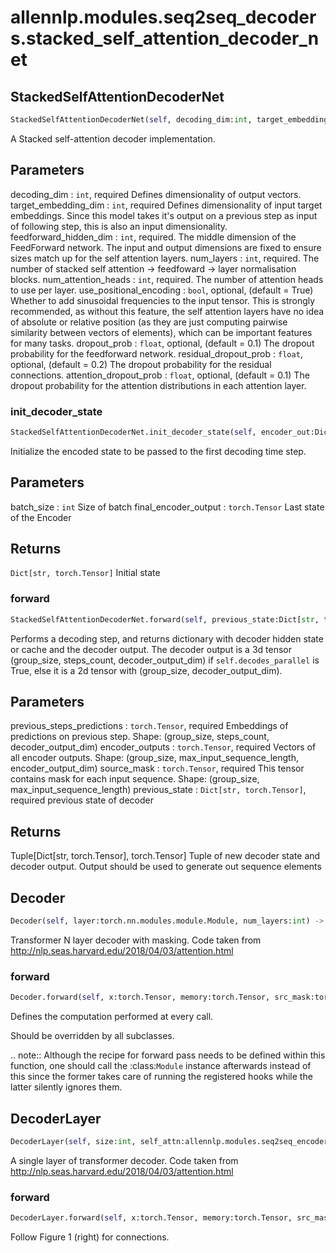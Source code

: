 # allennlp.modules.seq2seq_decoders.stacked_self_attention_decoder_net

## StackedSelfAttentionDecoderNet
```python
StackedSelfAttentionDecoderNet(self, decoding_dim:int, target_embedding_dim:int, feedforward_hidden_dim:int, num_layers:int, num_attention_heads:int, use_positional_encoding:bool=True, positional_encoding_max_steps:int=5000, dropout_prob:float=0.1, residual_dropout_prob:float=0.2, attention_dropout_prob:float=0.1) -> None
```

A Stacked self-attention decoder implementation.

Parameters
----------
decoding_dim : ``int``, required
    Defines dimensionality of output vectors.
target_embedding_dim : ``int``, required
    Defines dimensionality of input target embeddings.  Since this model takes it's output on a previous step
    as input of following step, this is also an input dimensionality.
feedforward_hidden_dim : ``int``, required.
    The middle dimension of the FeedForward network. The input and output
    dimensions are fixed to ensure sizes match up for the self attention layers.
num_layers : ``int``, required.
    The number of stacked self attention -> feedfoward -> layer normalisation blocks.
num_attention_heads : ``int``, required.
    The number of attention heads to use per layer.
use_positional_encoding : ``bool``, optional, (default = True)
    Whether to add sinusoidal frequencies to the input tensor. This is strongly recommended,
    as without this feature, the self attention layers have no idea of absolute or relative
    position (as they are just computing pairwise similarity between vectors of elements),
    which can be important features for many tasks.
dropout_prob : ``float``, optional, (default = 0.1)
    The dropout probability for the feedforward network.
residual_dropout_prob : ``float``, optional, (default = 0.2)
    The dropout probability for the residual connections.
attention_dropout_prob : ``float``, optional, (default = 0.1)
    The dropout probability for the attention distributions in each attention layer.

### init_decoder_state
```python
StackedSelfAttentionDecoderNet.init_decoder_state(self, encoder_out:Dict[str, torch.LongTensor]) -> Dict[str, torch.Tensor]
```

Initialize the encoded state to be passed to the first decoding time step.

Parameters
----------
batch_size : ``int``
    Size of batch
final_encoder_output : ``torch.Tensor``
    Last state of the Encoder

Returns
-------
``Dict[str, torch.Tensor]``
Initial state

### forward
```python
StackedSelfAttentionDecoderNet.forward(self, previous_state:Dict[str, torch.Tensor], encoder_outputs:torch.Tensor, source_mask:torch.Tensor, previous_steps_predictions:torch.Tensor, previous_steps_mask:Union[torch.Tensor, NoneType]=None) -> Tuple[Dict[str, torch.Tensor], torch.Tensor]
```

Performs a decoding step, and returns dictionary with decoder hidden state or cache and the decoder output.
The decoder output is a 3d tensor (group_size, steps_count, decoder_output_dim)
if `self.decodes_parallel` is True, else it is a 2d tensor with (group_size, decoder_output_dim).

Parameters
----------
previous_steps_predictions : ``torch.Tensor``, required
    Embeddings of predictions on previous step.
    Shape: (group_size, steps_count, decoder_output_dim)
encoder_outputs : ``torch.Tensor``, required
    Vectors of all encoder outputs.
    Shape: (group_size, max_input_sequence_length, encoder_output_dim)
source_mask : ``torch.Tensor``, required
    This tensor contains mask for each input sequence.
    Shape: (group_size, max_input_sequence_length)
previous_state : ``Dict[str, torch.Tensor]``, required
    previous state of decoder

Returns
-------
Tuple[Dict[str, torch.Tensor], torch.Tensor]
Tuple of new decoder state and decoder output. Output should be used to generate out sequence elements

## Decoder
```python
Decoder(self, layer:torch.nn.modules.module.Module, num_layers:int) -> None
```

Transformer N layer decoder with masking.
Code taken from http://nlp.seas.harvard.edu/2018/04/03/attention.html

### forward
```python
Decoder.forward(self, x:torch.Tensor, memory:torch.Tensor, src_mask:torch.Tensor, tgt_mask:torch.Tensor) -> torch.Tensor
```
Defines the computation performed at every call.

Should be overridden by all subclasses.

.. note::
    Although the recipe for forward pass needs to be defined within
    this function, one should call the :class:`Module` instance afterwards
    instead of this since the former takes care of running the
    registered hooks while the latter silently ignores them.

## DecoderLayer
```python
DecoderLayer(self, size:int, self_attn:allennlp.modules.seq2seq_encoders.bidirectional_language_model_transformer.MultiHeadedAttention, src_attn:allennlp.modules.seq2seq_encoders.bidirectional_language_model_transformer.MultiHeadedAttention, feed_forward:<module 'torch.nn.functional' from '/Users/markn/anaconda3/envs/allennlp/lib/python3.6/site-packages/torch/nn/functional.py'>, dropout:float) -> None
```

A single layer of transformer decoder.
Code taken from http://nlp.seas.harvard.edu/2018/04/03/attention.html

### forward
```python
DecoderLayer.forward(self, x:torch.Tensor, memory:torch.Tensor, src_mask:torch.Tensor, tgt_mask:torch.Tensor) -> torch.Tensor
```
Follow Figure 1 (right) for connections.
